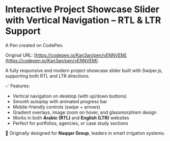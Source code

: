 # Interactive Project Showcase Slider with Vertical Navigation – RTL & LTR Support

A Pen created on CodePen.

Original URL: [https://codepen.io/Kan3an/pen/vENNVEM](https://codepen.io/Kan3an/pen/vENNVEM).

A fully responsive and modern project showcase slider built with Swiper.js, supporting both RTL and LTR directions.

✅ Features:
- Vertical navigation on desktop (with up/down buttons)
- Smooth autoplay with animated progress bar
- Mobile-friendly controls (swipe + arrows)
- Gradient overlays, image zoom on hover, and glassmorphism design
- Works in both **Arabic (RTL)** and **English (LTR)** websites
- Perfect for portfolios, agencies, or case study sections

🌿 Originally designed for **Naqqar Group**, leaders in smart irrigation systems.
